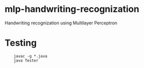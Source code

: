 # mlp-handwriting-recognization
Handwriting recognization using Multilayer Perceptron

# Testing
		javac -g *.java
		java Tester